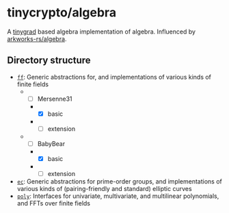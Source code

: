 # tinycrypto/algebra

A [tinygrad](https://github.com/tinygrad/tinygrad) based algebra implementation of algebra. Influenced by [arkworks-rs/algebra](https://github.com/arkworks-rs/algebra/tree/master).

## Directory structure

* [`ff`](algebra/ff): Generic abstractions for, and implementations of various kinds of finite fields
  * - [ ] Mersenne31
    * - [x] basic
    * - [ ] extension
  * - [ ] BabyBear
    * - [x] basic
    * - [ ] extension
* [`ec`](algebra/fec): Generic abstractions for prime-order groups, and implementations of various kinds of (pairing-friendly and standard) elliptic curves
* [`poly`](algebra/poly): Interfaces for univariate, multivariate, and multilinear polynomials, and FFTs over finite fields